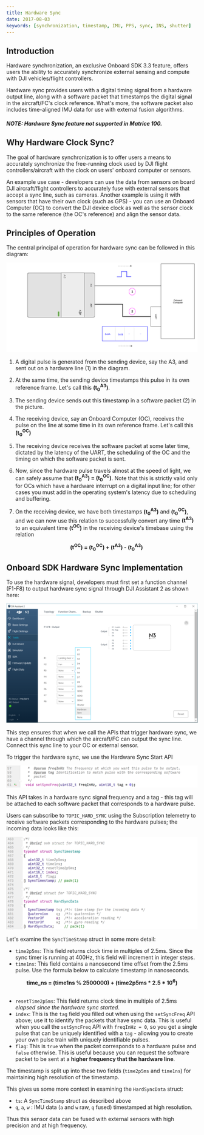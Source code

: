 ```yaml
---
title: Hardware Sync
date: 2017-08-03
keywords: [synchronization, timestamp, IMU, PPS, sync, INS, shutter]
---
```


## Introduction

Hardware synchronization, an exclusive Onboard SDK 3.3 feature, offers users the ability to accurately synchronize external sensing and compute with DJI vehicles/flight controllers.

Hardware sync provides users with a digital timing signal from a hardware output line, along with a software packet that timestamps the digital signal in the aircraft/FC's clock reference. What's more, the software packet also includes time-aligned IMU data for use with external fusion algorithms.

##### NOTE: Hardware Sync feature not supported in Matrice 100.

## Why Hardware Clock Sync?

The goal of hardware synchronization is to offer users a means to accurately synchronize the free-running clock used by DJI flight controllers/aircraft with the clock on users' onboard computer or sensors.

An example use case - developers can use the data from sensors on board DJI aircraft/flight controllers to accurately fuse with external sensors that accept a sync line, such as cameras. Another example is using it with sensors that have their own clock (such as GPS) - you can use an Onboard Computer (OC) to convert the DJI device clock as well as the sensor clock to the same reference (the OC's reference) and align the sensor data.

## Principles of Operation

The central principal of operation for hardware sync can be followed in this diagram:

![hardware-sync-principles](../../images/guides/hardsync.png)

 1. A digital pulse is generated from the sending device, say the A3, and sent out on a hardware line (1) in the diagram.
 2. At the same time, the sending device timestamps this pulse in its own reference frame. Let's call this **(t<sub>0</sub><sup>A3</sup>)**.
 3. The sending device sends out this timestamp in a software packet (2) in the picture.
 4. The receiving device, say an Onboard Computer (OC), receives the pulse on the line at some time in its own reference frame. Let's call this **(t<sub>0</sub><sup>OC</sup>)**
 5. The receiving device receives the software packet at some later time, dictated by the latency of the UART, the scheduling of the OC and the timing on which the software packet is sent.
 6. Now, since the hardware pulse travels almost at the speed of light, we can safely assume that **(t<sub>0</sub><sup>A3</sup>) = (t<sub>0</sub><sup>OC</sup>)**. Note that this is strictly valid only for OCs which have a hardware interrupt on a digital input line; for other cases you must add in the operating system's latency due to scheduling and buffering.
 7. On the receiving device, we have both timestamps **(t<sub>0</sub><sup>A3</sup>)** and **(t<sub>0</sub><sup>OC</sup>)**, and we can now use this relation to successfully convert any time  **(t<sup>A3</sup>)** to an equivalent time  **(t<sup>OC</sup>)** in the receiving device's timebase using the relation

       <center> <b>(t<sup>OC</sup>) = (t<sub>0</sub><sup>OC</sup>) + (t<sup>A3</sup>) - (t<sub>0</sub><sup>A3</sup>) </b></center>

## Onboard SDK Hardware Sync Implementation

To use the hardware signal, developers must first set a function channel (F1-F8) to output hardware sync signal through DJI Assistant 2 as shown here:

![Hard-Sync-Assistant](../../images/guides/HardSync_Assistant.png)

This step ensures that when we call the APIs that trigger hardware sync, we have a channel through which the aircraft/FC can output the sync line. Connect this sync line to your OC or external sensor.

To trigger the hardware sync, we use the Hardware Sync Start API

![Sync API](../../images/guides/syncAPI.png)

This API takes in a hardware sync signal frequency and a tag - this tag will be attached to each software packet that corresponds to a hardware pulse.

Users can subscribe to `TOPIC_HARD_SYNC` using the Subscription telemetry to receive software packets corresponding to the hardware pulses; the incoming data looks like this:

![Sync Data](../../images/guides/syncSubscription.png)

Let's examine the `SyncTimeStamp` struct in some more detail:

- `time2p5ms`: This field returns clock time in multiples of 2.5ms. Since the sync timer is running at 400Hz, this field will increment in integer steps.
- `time1ns`: This field contains a nanosecond time offset from the 2.5ms pulse. Use the formula below to calculate timestamp in nanoseconds.

<center> <b> time_ns = (time1ns % 2500000) + (time2p5ms * 2.5 * 10<sup>6</sup>) </b></center><br>

- `resetTime2p5ms`: This field returns clock time in multiple of 2.5ms *elapsed since the hardware sync started*.
- `index`: This is the `tag` field you filled out when using the `setSyncFreq` API above; use it to identify the packets that have sync data. This is useful when you call the `setSyncFreq` API with `freqInHz = 0`, so you get a single pulse that can be uniquely identified with a `tag` - allowing you to create your own pulse train with uniquely identifiable pulses.
- `flag`: This is `true` when the packet corresponds to a hardware pulse and `false` otherwise. This is useful because you can request the software packet to be sent at a **higher frequency that the hardware line**.

The timestamp is split up into these two fields (`time2p5ms` and `time1ns`) for maintaining high resolution of the timestamp.

This gives us some more context in examining the `HardSyncData` struct:

- `ts`: A `SyncTimeStamp` struct as described above
- `q`, `a`, `w` : IMU data (`a` and `w` raw, `q` fused) timestamped at high resolution.

Thus this sensor data can be fused with external sensors with high precision and at high frequency.
